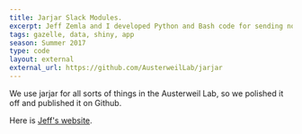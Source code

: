 ```yaml
---
title: Jarjar Slack Modules.
excerpt: Jeff Zemla and I developed Python and Bash code for sending notifications to Slack.
tags: gazelle, data, shiny, app
season: Summer 2017
type: code
layout: external
external_url: https://github.com/AusterweilLab/jarjar
---
```


We use jarjar for all sorts of things in the Austerweil Lab, so we polished it off and published it on Github.

Here is [Jeff's website](http://chil.rice.edu/jzemla/).